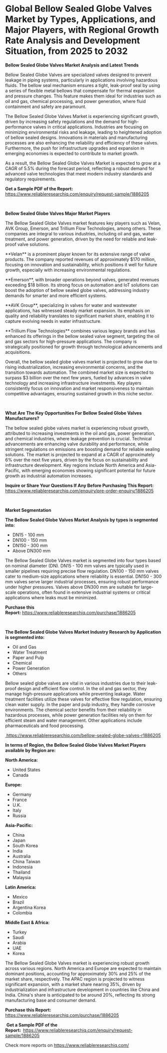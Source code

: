 <p><h1>Global Bellow Sealed Globe Valves Market by Types, Applications, and Major Players, with Regional Growth Rate Analysis and Development Situation, from 2025 to 2032</h1></p><p><strong>Bellow Sealed Globe Valves Market Analysis and Latest Trends</strong></p>
<p><p>Bellow Sealed Globe Valves are specialized valves designed to prevent leakage in piping systems, particularly in applications involving hazardous fluids. The bellow seal mechanism ensures a tight, leak-proof seal by using a series of flexible metal bellows that compensate for thermal expansion and pressure changes. This feature makes them ideal for industries such as oil and gas, chemical processing, and power generation, where fluid containment and safety are paramount.</p><p>The Bellow Sealed Globe Valves Market is experiencing significant growth, driven by increasing safety regulations and the demand for high-performance valves in critical applications. Industries are focusing on minimizing environmental risks and leakage, leading to heightened adoption of bellow sealed designs. Innovations in materials and manufacturing processes are also enhancing the reliability and efficiency of these valves. Furthermore, the push for infrastructure upgrades and expansion in emerging economies is expected to contribute to market growth.</p><p>As a result, the Bellow Sealed Globe Valves Market is expected to grow at a CAGR of 5.5% during the forecast period, reflecting a robust demand for advanced valve technologies that meet modern industry standards and regulatory requirements.</p></p>
<p><strong>Get a Sample PDF of the Report:&nbsp;</strong> <a href="https://www.reliableresearchiq.com/enquiry/request-sample/1886205?utm_campaign=3461&utm_medium=2&utm_source=Github&utm_content=ia&utm_term=11042025&utm_id=bellow-sealed-globe-valves">https://www.reliableresearchiq.com/enquiry/request-sample/1886205</a></p>
<p>&nbsp;</p>
<p><strong>Bellow Sealed Globe Valves Major Market Players</strong></p>
<p><p>The Bellow Sealed Globe Valves market features key players such as Velan, AVK Group, Emerson, and Trillium Flow Technologies, among others. These companies are integral to various industries, including oil and gas, water treatment, and power generation, driven by the need for reliable and leak-proof valve solutions.</p><p>**Velan** is a prominent player known for its extensive range of valve products. The company reported revenues of approximately $170 million, focusing on innovation and sustainability, which positions it well for future growth, especially with increasing environmental regulations.</p><p>**Emerson**, with broader operations beyond valves, generated revenues exceeding $18 billion. Its strong focus on automation and IoT solutions can boost the adoption of bellow sealed globe valves, addressing industry demands for smarter and more efficient systems.</p><p>**AVK Group**, specializing in valves for water and wastewater applications, has witnessed steady market expansion. Its emphasis on quality and reliability translates to significant market share, enabling it to capture evolving needs in water infrastructure.</p><p>**Trillium Flow Technologies** combines various legacy brands and has enhanced its offerings in the bellow sealed valve segment, targeting the oil and gas sectors for high-pressure applications. The company is strategically positioned for growth through technological advancements and acquisitions.</p><p>Overall, the bellow sealed globe valves market is projected to grow due to rising industrialization, increasing environmental concerns, and the transition towards automation. The combined market size is expected to surpass $3 billion over the next few years, fueled by advances in valve technology and increasing infrastructure investments. Key players consistently focus on innovation and market responsiveness to maintain competitive advantages, ensuring sustained growth in this niche sector.</p></p>
<p>&nbsp;</p>
<p><strong>What Are The Key Opportunities For Bellow Sealed Globe Valves Manufacturers?</strong></p>
<p><p>The bellow sealed globe valves market is experiencing robust growth, attributed to increasing investments in the oil and gas, power generation, and chemical industries, where leakage prevention is crucial. Technical advancements are enhancing valve durability and performance, while stringent regulations on emissions are boosting demand for reliable sealing solutions. The market is projected to expand at a CAGR of approximately 6% over the next five years, driven by the focus on sustainability and infrastructure development. Key regions include North America and Asia-Pacific, with emerging economies showing significant potential for future growth as industrial automation increases.</p></p>
<p><strong>Inquire or Share Your Questions If Any Before Purchasing This Report:</strong> <a href="https://www.reliableresearchiq.com/enquiry/pre-order-enquiry/1886205?utm_campaign=3461&utm_medium=2&utm_source=Github&utm_content=ia&utm_term=11042025&utm_id=bellow-sealed-globe-valves">https://www.reliableresearchiq.com/enquiry/pre-order-enquiry/1886205</a></p>
<p>&nbsp;</p>
<p><strong>Market Segmentation</strong></p>
<p><strong>The Bellow Sealed Globe Valves Market Analysis by types is segmented into:</strong></p>
<p><ul><li>DN15 - 100 mm</li><li>DN100 - 150 mm</li><li>DN150 - 300 mm</li><li>Above DN300 mm</li></ul></p>
<p><p>The Bellow Sealed Globe Valves market is segmented into four types based on nominal diameter (DN). DN15 - 100 mm valves are typically used in smaller pipelines requiring precise flow regulation. DN100 - 150 mm valves cater to medium-size applications where reliability is essential. DN150 - 300 mm valves serve larger industrial processes, ensuring robust performance under higher pressures. Valves above DN300 mm are suitable for large-scale operations, often found in extensive industrial systems or critical applications where leaks must be minimized.</p></p>
<p><strong>Purchase this Report:&nbsp;</strong><a href="https://www.reliableresearchiq.com/purchase/1886205?utm_campaign=3461&utm_medium=2&utm_source=Github&utm_content=ia&utm_term=11042025&utm_id=bellow-sealed-globe-valves">https://www.reliableresearchiq.com/purchase/1886205</a></p>
<p>&nbsp;</p>
<p><strong>The Bellow Sealed Globe Valves Market Industry Research by Application is segmented into:</strong></p>
<p><ul><li>Oil and Gas</li><li>Water Treatment</li><li>Paper and Pulp</li><li>Chemical</li><li>Power Generation</li><li>Others</li></ul></p>
<p><p>Bellow sealed globe valves are vital in various industries due to their leak-proof design and efficient flow control. In the oil and gas sector, they manage high-pressure applications while preventing leakage. Water treatment facilities utilize these valves for effective flow regulation, ensuring clean water supply. In the paper and pulp industry, they handle corrosive environments. The chemical sector benefits from their reliability in hazardous processes, while power generation facilities rely on them for efficient steam and water management. Other applications include pharmaceuticals and food processing.</p></p>
<p><a href="https://www.reliableresearchiq.com/bellow-sealed-globe-valves-r1886205?utm_campaign=3461&utm_medium=2&utm_source=Github&utm_content=ia&utm_term=11042025&utm_id=bellow-sealed-globe-valves">&nbsp;https://www.reliableresearchiq.com/bellow-sealed-globe-valves-r1886205</a></p>
<p><strong>In terms of Region, the Bellow Sealed Globe Valves Market Players available by Region are:</strong></p>
<p>
    <p> <strong> North America: </strong>
        <ul>
            <li>United States</li>
            <li>Canada</li>
        </ul>
        </p> 
    <p> <strong> Europe: </strong>
        <ul>
            <li>Germany</li>
            <li>France</li>
            <li>U.K.</li>
            <li>Italy</li>
            <li>Russia</li>
        </ul>
        </p> 
    <p> <strong> Asia-Pacific: </strong>
        <ul>
            <li>China</li>
            <li>Japan</li>
            <li>South Korea</li>
            <li>India</li>
            <li>Australia</li>
            <li>China Taiwan</li>
            <li>Indonesia</li>
            <li>Thailand</li>
            <li>Malaysia</li>
        </ul>
        </p> 
    <p> <strong> Latin America: </strong>
        <ul>
            <li>Mexico</li>
            <li>Brazil</li>
            <li>Argentina Korea</li>
            <li>Colombia</li>
        </ul>
        </p> 
    <p> <strong> Middle East & Africa: </strong>
        <ul>
            <li>Turkey</li>
            <li>Saudi</li>
            <li>Arabia</li>
            <li>UAE</li>
            <li>Korea</li>
        </ul>
    </p>
    </p>
<p><p>The Bellow Sealed Globe Valves market is experiencing robust growth across various regions. North America and Europe are expected to maintain dominant positions, accounting for approximately 30% and 25% of the market share, respectively. The APAC region is projected to witness significant expansion, with a market share nearing 35%, driven by industrialization and infrastructure development in countries like China and India. China's share is anticipated to be around 20%, reflecting its strong manufacturing base and consumer demand.</p></p>
<p><strong>Purchase this Report: </strong><a href="https://www.reliableresearchiq.com/purchase/1886205?utm_campaign=3461&utm_medium=2&utm_source=Github&utm_content=ia&utm_term=11042025&utm_id=bellow-sealed-globe-valves">https://www.reliableresearchiq.com/purchase/1886205</a></p>
<p>&nbsp;<strong>Get a Sample PDF of the Report:&nbsp;&nbsp;</strong><a href="https://www.reliableresearchiq.com/enquiry/request-sample/1886205?utm_campaign=3461&utm_medium=2&utm_source=Github&utm_content=ia&utm_term=11042025&utm_id=bellow-sealed-globe-valves">https://www.reliableresearchiq.com/enquiry/request-sample/1886205</a></p>
<p><strong></strong></p>
<p>Check more reports on <a href="https://www.reliableresearchiq.com/?utm_campaign=3461&utm_medium=2&utm_source=Github&utm_content=ia&utm_term=11042025&utm_id=bellow-sealed-globe-valves">https://www.reliableresearchiq.com/</a></p>